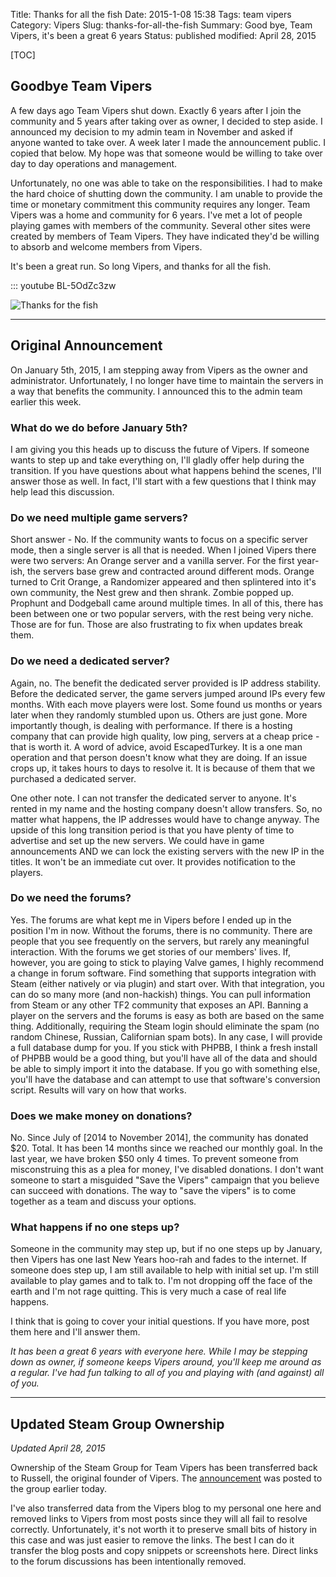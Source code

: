 Title: Thanks for all the fish
Date: 2015-1-08 15:38
Tags: team vipers
Category: Vipers
Slug: thanks-for-all-the-fish
Summary: Good bye, Team Vipers, it's been a great 6 years
Status: published
modified: April 28, 2015

[TOC]

## Goodbye Team Vipers

A few days ago Team Vipers shut down. Exactly 6 years after I join the community and 5 years after taking
over as owner, I decided to step aside. I announced my decision to my admin team in November and asked if anyone wanted to
take over. A week later I made the announcement public. I copied that below. My hope was that someone would be willing to
take over day to day operations and management.

Unfortunately, no one was able to take on the responsibilities. I had to make the hard choice of shutting down the community.
I am unable to provide the time or monetary commitment this community requires any longer. Team Vipers was a home and
community for 6 years. I've met a lot of people playing games with members of the community. Several other sites were
created by members of Team Vipers. They have indicated they'd be willing to absorb and welcome members from Vipers.

It's been a great run. So long Vipers, and thanks for all the fish.

::: youtube BL-5OdZc3zw

![Thanks for the fish][2]

---

## Original Announcement

On January 5th, 2015, I am stepping away from Vipers as the owner and administrator. Unfortunately, I no longer have time
to maintain the servers in a way that benefits the community. I announced this to the admin team earlier this week.

### What do we do before January 5th?
I am giving you this heads up to discuss the future of Vipers. If someone wants to step up and take everything on, I'll
gladly offer help during the transition. If you have questions about what happens behind the scenes, I'll answer those
as well. In fact, I'll start with a few questions that I think may help lead this discussion.

### Do we need multiple game servers?
Short answer - No. If the community wants to focus on a specific server mode, then a single server is all that is needed.
When I joined Vipers there were two servers: An Orange server and a vanilla server. For the first year-ish, the
servers base grew and contracted around different mods. Orange turned to Crit Orange, a Randomizer appeared and then
splintered into it's own community, the Nest grew and then shrank. Zombie popped up. Prophunt and Dodgeball came around
multiple times. In all of this, there has been between one or two popular servers, with the rest being very niche. Those
are for fun. Those are also frustrating to fix when updates break them.

### Do we need a dedicated server?
Again, no. The benefit the dedicated server provided is IP address stability. Before the dedicated server, the game servers
jumped around IPs every few months. With each move players were lost. Some found us months or years later when they
randomly stumbled upon us. Others are just gone. More importantly though, is dealing with performance. If there is a
hosting company that can provide high quality, low ping, servers at a cheap price - that is worth it. A word of advice,
avoid EscapedTurkey. It is a one man operation and that person doesn't know what they are doing. If an issue crops up,
it takes hours to days to resolve it. It is because of them that we purchased a dedicated server.

One other note. I can not transfer the dedicated server to anyone. It's rented in my name and the hosting company doesn't
allow transfers. So, no matter what happens, the IP addresses would have to change anyway. The upside of this long
transition period is that you have plenty of time to advertise and set up the new servers. We could have in game announcements
AND we can lock the existing servers with the new IP in the titles. It won't be an immediate cut over. It provides
notification to the players.

### Do we need the forums?
Yes. The forums are what kept me in Vipers before I ended up in the position I'm in now. Without the forums, there is no
community. There are people that you see frequently on the servers, but rarely any meaningful interaction. With the forums
we get stories of our members' lives. If, however, you are going to stick to playing Valve games, I highly recommend a
change in forum software. Find something that supports integration with Steam (either natively or via plugin) and start
over. With that integration, you can do so many more (and non-hackish) things. You can pull information from Steam or
any other TF2 community that exposes an API. Banning a player on the servers and the forums is easy as both are based
on the same thing. Additionally, requiring the Steam login should eliminate the spam (no random Chinese, Russian,
Californian spam bots). In any case, I will provide a full database dump for you. If you stick with PHPBB, I think a
fresh install of PHPBB would be a good thing, but you'll have all of the data and should be able to simply import it
into the database. If you go with something else, you'll have the database and can attempt to use that software's
conversion script. Results will vary on how that works.

### Does we make money on donations?
No. Since July of [2014 to November 2014], the community has donated $20. Total. It has been 14 months since we reached our monthly
goal. In the last year, we have broken $50 only 4 times. To prevent someone from misconstruing this as a plea for
money, I've disabled donations. I don't want someone to start a misguided "Save the Vipers" campaign that you believe
can succeed with donations. The way to "save the vipers" is to come together as a team and discuss your options.

### What happens if no one steps up?
Someone in the community may step up, but if no one steps up by January, then Vipers has one last New Years hoo-rah
and fades to the internet. If someone does step up, I am still available to help with initial set up. I'm still available
to play games and to talk to. I'm not dropping off the face of the earth and I'm not rage quitting. This is very
much a case of real life happens.

I think that is going to cover your initial questions. If you have more, post them here and I'll answer them.

*It has been a great 6 years with everyone here. While I may be stepping down as owner, if someone keeps Vipers around,
you'll keep me around as a regular. I've had fun talking to all of you and playing with (and against) all of you.*

---

## Updated Steam Group Ownership

*Updated April 28, 2015*

Ownership of the Steam Group for Team Vipers has been transferred back to Russell, the original founder of Vipers. The
[announcement][1] was posted to the group earlier today.

I've also transferred data from the Vipers blog to my personal one here and removed links to Vipers from most posts
since they will all fail to resolve correctly. Unfortunately, it's not worth it to preserve small bits of history in
this case and was just easier to remove the links. The best I can do it transfer the blog posts and copy snippets or
screenshots here. Direct links to the forum discussions has been intentionally removed.

 [1]: http://steamcommunity.com/groups/viperservers#announcements/detail/205255298394906049
 [2]: {attach}images/thanks-for-the-fish.jpg
